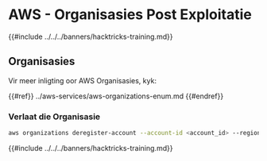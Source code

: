 # AWS - Organisasies Post Exploitatie

{{#include ../../../banners/hacktricks-training.md}}

## Organisasies

Vir meer inligting oor AWS Organisasies, kyk:

{{#ref}}
../aws-services/aws-organizations-enum.md
{{#endref}}

### Verlaat die Organisasie
```bash
aws organizations deregister-account --account-id <account_id> --region <region>
```
{{#include ../../../banners/hacktricks-training.md}}
